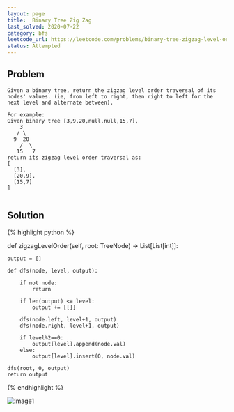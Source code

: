 ```yaml
---
layout: page
title:  Binary Tree Zig Zag
last_solved: 2020-07-22
category: bfs
leetcode_url: https://leetcode.com/problems/binary-tree-zigzag-level-order-traversal
status: Attempted
---
```


Problem
-------

```
Given a binary tree, return the zigzag level order traversal of its nodes' values. (ie, from left to right, then right to left for the next level and alternate between).

For example:
Given binary tree [3,9,20,null,null,15,7],
    3
   / \
  9  20
    /  \
   15   7
return its zigzag level order traversal as:
[
  [3],
  [20,9],
  [15,7]
]
        

```

Solution
----------

{% highlight python %}

def zigzagLevelOrder(self, root: TreeNode) -> List[List[int]]:
    
    output = []
    
    def dfs(node, level, output):
        
        if not node:
            return
        
        if len(output) <= level:
            output += [[]]
            
        dfs(node.left, level+1, output)
        dfs(node.right, level+1, output)
        
        if level%2==0:
            output[level].append(node.val)
        else:
            output[level].insert(0, node.val)
    
    dfs(root, 0, output)
    return output
        
{% endhighlight %}


![image1]()